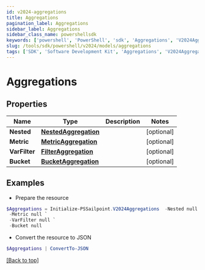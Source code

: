 ```yaml
---
id: v2024-aggregations
title: Aggregations
pagination_label: Aggregations
sidebar_label: Aggregations
sidebar_class_name: powershellsdk
keywords: ['powershell', 'PowerShell', 'sdk', 'Aggregations', 'V2024Aggregations'] 
slug: /tools/sdk/powershell/v2024/models/aggregations
tags: ['SDK', 'Software Development Kit', 'Aggregations', 'V2024Aggregations']
---
```



# Aggregations

## Properties

Name | Type | Description | Notes
------------ | ------------- | ------------- | -------------
**Nested** | [**NestedAggregation**](nested-aggregation) |  | [optional] 
**Metric** | [**MetricAggregation**](metric-aggregation) |  | [optional] 
**VarFilter** | [**FilterAggregation**](filter-aggregation) |  | [optional] 
**Bucket** | [**BucketAggregation**](bucket-aggregation) |  | [optional] 

## Examples

- Prepare the resource
```powershell
$Aggregations = Initialize-PSSailpoint.V2024Aggregations  -Nested null `
 -Metric null `
 -VarFilter null `
 -Bucket null
```

- Convert the resource to JSON
```powershell
$Aggregations | ConvertTo-JSON
```


[[Back to top]](#) 

